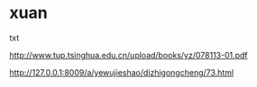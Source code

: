 # xuan
txt

http://www.tup.tsinghua.edu.cn/upload/books/yz/078113-01.pdf

http://127.0.0.1:8009/a/yewujieshao/dizhigongcheng/73.html


